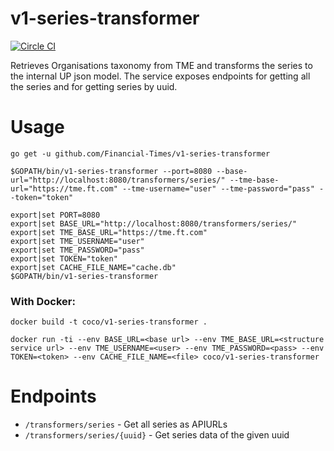 # v1-series-transformer

[![Circle CI](https://circleci.com/gh/Financial-Times/v1-series-transformer/tree/master.png?style=shield)](https://circleci.com/gh/Financial-Times/v1-series-transformer/tree/master)

Retrieves Organisations taxonomy from TME and transforms the series to the internal UP json model.
The service exposes endpoints for getting all the series and for getting series by uuid.

# Usage
`go get -u github.com/Financial-Times/v1-series-transformer`

`$GOPATH/bin/v1-series-transformer --port=8080 --base-url="http://localhost:8080/transformers/series/" --tme-base-url="https://tme.ft.com" --tme-username="user" --tme-password="pass" --token="token"`

```
export|set PORT=8080
export|set BASE_URL="http://localhost:8080/transformers/series/"
export|set TME_BASE_URL="https://tme.ft.com"
export|set TME_USERNAME="user"
export|set TME_PASSWORD="pass"
export|set TOKEN="token"
export|set CACHE_FILE_NAME="cache.db"
$GOPATH/bin/v1-series-transformer
```

### With Docker:

`docker build -t coco/v1-series-transformer .`

`docker run -ti --env BASE_URL=<base url> --env TME_BASE_URL=<structure service url> --env TME_USERNAME=<user> --env TME_PASSWORD=<pass> --env TOKEN=<token> --env CACHE_FILE_NAME=<file> coco/v1-series-transformer`

# Endpoints

* `/transformers/series` - Get all series as APIURLs
* `/transformers/series/{uuid}` - Get series data of the given uuid
